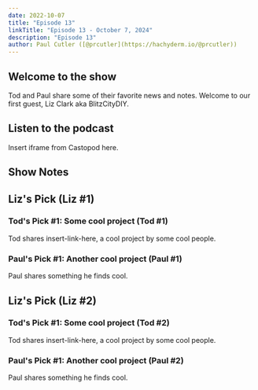```yaml
---
date: 2022-10-07
title: "Episode 13"
linkTitle: "Episode 13 - October 7, 2024"
description: "Episode 13"
author: Paul Cutler ([@prcutler](https://hachyderm.io/@prcutler))
---
```


## Welcome to the show

Tod and Paul share some of their favorite news and notes. Welcome to our first guest, Liz Clark aka BlitzCityDIY.

## Listen to the podcast

Insert iframe from Castopod here.

## Show Notes

## Liz's Pick (Liz #1)

### Tod's Pick #1: Some cool project (Tod #1)
Tod shares insert-link-here, a cool project by some cool people.

### Paul's Pick #1: Another cool project (Paul #1)
Paul shares something he finds cool.

## Liz's Pick (Liz #2)

### Tod's Pick #1: Some cool project (Tod #2)
Tod shares insert-link-here, a cool project by some cool people.

### Paul's Pick #1: Another cool project (Paul #2)
Paul shares something he finds cool.
